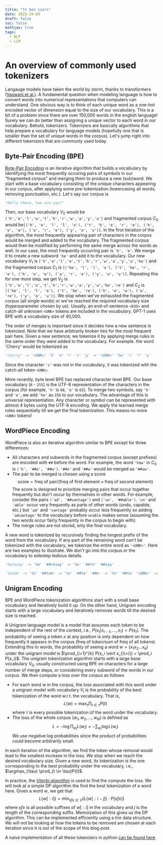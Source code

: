 ```yaml
---
title: "To ken izers"
date: 2025-29-09
draft: false
toc: false
mathjax: true
tags:
  - NLP
  - LLM
---
```

# An overview of commonly used tokenizers

Langauge models have taken the world by storm, thanks to transformers ([Vaswani et al.](https://arxiv.org/abs/1706.03762)). A fundamental question when modeling language is how to convert words into numerical representations that computers can understand. One obvious way is to think of each unique word as a one-hot encoded vector of dimension equal to the size of our vocabulary. This is a bit of a problem since there are over 150,000 words in the english language! Surely we can do better than assigning a unique vector to each word in our vocabulary. Behold, tokenizers. Tokenizers are basically algorithms that help prepare a vocabulary for language models (hopefully one that is smaller than the set of unique words in the corpus). Let's jump right into different tokenizers that are commonly used today.

## Byte-Pair Encoding (BPE)

[Byte-Pair Encoding](https://arxiv.org/abs/1508.07909) is an iterative algorithm that builds a vocabulary by identifying the most frequently occuring pairs of symbols in our "fragmented corpus" and merging them to produce a new (sub)word. We start with a base vocabulary consisting of the unique characters appearing in our corpus, after applying some pre-tokenization (lowercasing all words, removing punctuation, etc.). Let's say our corpus is 
```python
"Hello there, how are you?"
```
Then, our base vocabulary $V_0$ would be `['h','e','l','o','t','h','r','w','a','y','u']` and fragmented corpus $C_0$ would be`[('h', 'e', 'l', 'l', 'o'), ('t', 'h', 'e', 'r', 'e'), ('h', 'o', 'w'), ('a', 'r', 'e'), ('y', 'o', 'u')]`. In the first iteration of the algorithm, the most frequently appearing pair of characters in the corpus would be merged and added to the vocabulary. The fragmented corpus would then be modified by performing the same merge across the words as well. In our case, the most frequently occurring pair is `'h', 'e'`. We merge it to create a new subword `'he'` and add it to the vocabulary. Our new vocabulary $V_1$ is `['h','e','l','o','t','h','r','w','a','y','u','he']` and the fragmented corpus $C_1$ is `[('he', 'l', 'l', 'o'), ('t', 'he', 'r', 'e'), ('h', 'o', 'w'), ('a', 'r', 'e'), ('y', 'o', 'u')]`. Repeating this for one more step, we get $V_2$ is `['h','e','l','o','t','h','r','w','a','y','u','he','re']` and $C_2$ is `[('he', 'l', 'l', 'o'), ('t', 'he', 're'), ('h', 'o', 'w'), ('a', 're'), ('y', 'o', 'u')]`. We stop when we've exhausted the fragmented corpus (all single words) or we've reached the required vocabulary size (hyperparameter chosen by us). Usually, an end-of-sentence `<EOS>` and catch-all unknown `<UNK>` tokens are included in the vocabulary. GPT-1 uses BPE with a vocabulary size of 40,000.

The order of merges is important since it decides how a new sentence is tokenized.  Note that we have arbitrarily broken ties for the most frequent pair here. Given a new sentence, we tokenize it by applying merge rules in the same order they were added to the vocabulary. For example. the word 'Cherry' would be tokenized as
```python
'cherry' -> '<UNK>' 'h' 'e' 'r' 'r' 'y' -> '<UNK>' 'he' 'r' 'r' 'y'
```
Since the character `'c'` was not in the vocabulary, it was tokenized with the catch-all token `<UNK>`.

More recently, byte level BPE has replaced character level BPE. Our base vocabulary (`0` - `255`) is the UTF-8 representation of the characters in the corpus (for example, `'h'` is `68`, `'e'` is `65`). To merge two symbols, say `'h'` and `'e'`, we add `'he'` as `256` to our vocabulary. The advantage of this is universal representation. Any character or symbol can be represented with atmost 4 bytes using the UTF-8 encoding. We apply the learned merge rules sequentially till we get the final tokenization. This means no more `<UNK>` tokens!

## WordPiece Encoding

WordPiece is also an iterative algorithm similar to BPE except for three differences:
* All characters and subwords in the fragmented corpus (except prefixes) are encoded with `##` before the word. For example, the word `'how'` in $C_0$ is `('h', '##o', '##w')`. `'##o'` and `'##w'` would be merged as `'##ow'`.
* The pair to be merged is chosen using a score 
$$ \text{score} = \text{freq of pair} / (\text{freq of first element}\times \text{freq of second element})$$ The score is designed to prioritize merging pairs that occur together frequently but don't occur by themselves in other words. For example, consider the pairs `('ad', '##vantage')` and `('un', '##able')`. `'un'` and `'able'` occur very frequently as parts of other words (undo, capable, etc.) but `'ad'` and `'vantage'` probably occur less frequently so adding `'advantage'` to the vocabulary before `unable` makes sense (assuming the two words occur fairly frequently in the corpus to begin with).
* The merge rules are not stored, only the final vocabulary.

A new word is tokenized by recursively finding the longest prefix of the word from the vocabulary. If any part of the remaining word can't be tokenized with the vocabulary, we tokenize the entire word as `'<UNK>'`. Here are two examples to illustrate. We don't go into the corpus or the vocabulary to sidestep tedious details.
```python
'heresay' -> 'he' '##resay' -> 'he' '##re' '##say'  
```
```python
'totem' -> 'to' '##tem' -> 'to' '##te' '##m' -> 'to' '##te' '<UNK>' -> '<UNK>' 
```

## Unigram Encoding

BPE and WordPiece tokenization algorithms start with a small base vocabulary and iteratively build it up. On the other hand, Unigram encoding starts with a large vocabulary and iteratively removes words till the desired size is reached.

A Unigram language model is a model that assumes each token to be independent of the rest of the context, i.e., $P(x_t \vert x_{t-1},...,x_1) = P(x_t)$. The probability of seeing a token $x$ at any position is only dependent on how frequently it appears in the corpus $(\text{freq of token} / \text{sum of freq of all tokens})$. Extending this to words, the probability of seeing a word $w = (x_1x_2...x_k)$ under the unigram model is $\prod_{i=1}^{k} P(x_i \vert x_{\\<i}) = \prod_i P(x_i)$. The unigram tokenization algorithm starts with a large base vocabulary $V_0$, usually constructed using BPE on characters for a large number of merge steps, or considering every subword of the words in our corpus. We then compute a loss over the corpus as follows
* For each word $w$ in the corpus, the loss associated with this word under a unigram model with vocabulary $V_i$ is the probability of the best tokenization of the word w.r.t. the vocabulary. That is, $$ L(w) = \max_{\tau} \prod_{t\in \tau} P(t)$$ where $\tau$ is every possible tokenization of the word under the vocabulary.
* The loss of the whole corpus $(w_1, w_2,...,w_N)$ is defined as $$L = -\log \prod_{w_i} L(w_i) = -\sum_{w_i} \log L(w_i)$$ We use negative log probabilities since the product of probabilities could become arbitrarily small.

In each iteration of the algorithm, we find the token whose removal would lead to the smallest increase in the loss. We stop when we reach the desired vocabulary size. Given a new word, its tokenization is the one corresponding to the best probability under the vocabulary, i.e., $\argmax_{\tau} \prod_{t \in \tau}P(t)$.

In practice, the [_Viterbi algorithm_](https://en.wikipedia.org/wiki/Viterbi_algorithm) is used to find the compute the loss. We will look at a simple DP algorithm the find the best tokenization of a word here. Given a word $w$, we get that $$L(w[:i]) = \min_{sfx \in V} \left\{L(w[:i-j]) \cdot P(sfx) \right\} $$ where $sfx$ is all possible suffixes of $w[:i]$ in the vocabulary and $j$ is the length of the corresponding suffix. Memoization of this gives us the DP algorithm. This can be implemented efficiently using a _trie_ data structure. We will not be looking at how the tokens to be removed are chosen at each iteration since it is out of the scope of this blog post.

A naive implementation of all these tokenizers in python [can be found here](https://github.com/shankram/LLMs-from-scratch/blob/main/Tokenizers/Tokenizers.ipynb).